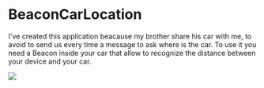 # BeaconCarLocation
I've created this application beacause my brother share his car with me, to avoid to send us every time a message to ask where is the car.
To use it you need a Beacon inside your car that allow to recognize the distance between your device and your car.


 ![](Offy.gif)
